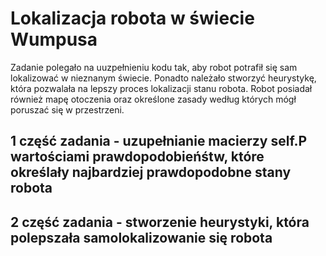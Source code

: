 # Lokalizacja robota w świecie Wumpusa

Zadanie polegało na uuzpełnieniu kodu tak, aby robot potrafił się sam lokalizować w nieznanym świecie. Ponadto należało stworzyć heurystykę, która pozwalała na lepszy proces lokalizacji stanu robota. Robot posiadał również mapę otoczenia oraz określone zasady według których mógł poruszać się w przestrzeni. 

## 1 część zadania - uzupełnianie macierzy self.P wartościami prawdopodobieńśtw, które określały najbardziej prawdopodobne stany robota

## 2 część zadania - stworzenie heurystyki, która polepszała samolokalizowanie się robota
